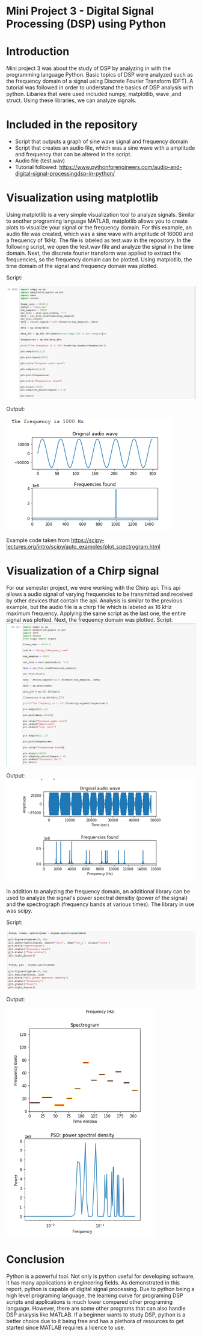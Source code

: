 # Mini Project 3 - Digital Signal Processing (DSP) using Python

# Introduction

Mini project 3 was about the study of DSP by analyzing in with the programming language Python. Basic topics of DSP were analyzed such as the frequency domain of a signal using Discrete Fourier Transform (DFT). A tutorial was followed in order to understand the basics of DSP analysis with python. Libaries that were used included numpy, matplotlib, wave ,and struct. Using these libraries, we can analyze signals.

# Included in the repository
- Script that outputs a graph of sine wave signal and frequency domain
- Script that creates an audio file, which was a sine wave with a amplitude and frequency that can be altered in the script.
- Audio file (test.wav)
- Tutorial followed: https://www.pythonforengineers.com/audio-and-digital-signal-processingdsp-in-python/

# Visualization using matplotlib

Using matplotlib is a very simple visualization tool to analyze signals. Similar to another programing language MATLAB, matplotlib allows you to create plots to visualize your signal or the frequency domain. For this example, an audio file was created, which was a sine wave with amplitude of 16000 and a frequency of 1kHz. The file is labeled as test.wav in the repository. In the following script, we open the test.wav file and analyze the signal in the time domain. Next, the discrete fourier transform was applied to extract the frequencies, so the frequency domain can be plotted. Using matplotlib, the time domain of the signal and frequency domain was plotted. 

Script:

![alt text](https://github.com/martinezg1/MiniProject3/blob/master/Script%20matplotlib.PNG)

Output:


![alt text](https://github.com/martinezg1/MiniProject3/blob/master/script_matplotlib_output.PNG)

Example code taken from https://scipy-lectures.org/intro/scipy/auto_examples/plot_spectrogram.html

# Visualization of a Chirp signal

For our semester project, we were working with the Chirp api. This api allows a audio signal of varying frequencies to be transmitted and received by other devices that contain the api. Analysis is similar to the previous example, but the audio file is a chirp file which is labeled as 16 kHz maximum frequency. Applying the same script as the last one, the entire signal was plotted. Next, the frequency domain was plotted.
Script: 
![alt text](https://github.com/martinezg1/MiniProject3/blob/master/Chirp_sig_script.PNG)

Output:
![alt text](https://github.com/martinezg1/MiniProject3/blob/master/chirp_output_1.PNG)

In addition to analyzing the frequency domain, an additional library can be used to analyze the signal's power spectral densitiy (power of the signal) and the spectrograph (frequency bands at various times). The library in use was scipy.

Script:

![alt text](https://github.com/martinezg1/MiniProject3/blob/master/2nd_chirp_script.PNG)

Output: 

![alt text](https://github.com/martinezg1/MiniProject3/blob/master/chirp_output_2.PNG)


# Conclusion

Python is a powerful tool. Not only is python useful for developing software, it has many applications in engineering fields. As demonstrated in this report, python is capable of digital signal processing. Due to python being a high level programing language, the learning curve for programing DSP scripts and applications is much lower compared other programing language. However, there are some other programs that can also handle DSP analysis like MATLAB. If a beginner wants to study DSP, python is a better choice due to it being free and has a plethora of resources to get started since MATLAB requires a licence to use. 

